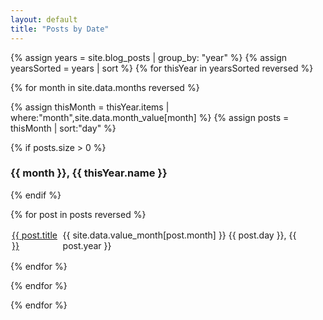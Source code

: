 ```yaml
---
layout: default
title: "Posts by Date"
---
```


{% assign years = site.blog_posts | group_by: "year" %}
{% assign yearsSorted = years | sort %}
{% for thisYear in yearsSorted reversed %}

{% for month in site.data.months reversed %}

{% assign thisMonth = thisYear.items | where:"month",site.data.month_value[month] %}
{% assign posts = thisMonth | sort:"day" %}

{% if posts.size > 0 %}
### {{ month }}, {{ thisYear.name }}
{% endif %}

{% for post in posts reversed %}

<div style="display: flex; justify-content: space-between; padding: 2px;">
<div><a href="{{ post.url | relative_url }}">{{ post.title }}</a></div>
<div>{{ site.data.value_month[post.month] }} {{ post.day }}, {{ post.year }}</div>
</div>

{% endfor %}

{% endfor %}

{% endfor %}